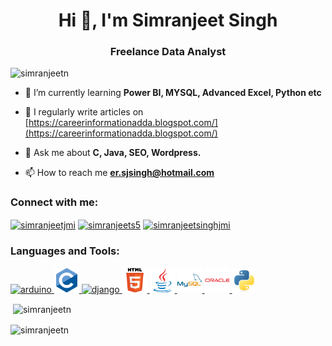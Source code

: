 <h1 align="center">Hi 👋, I'm Simranjeet Singh</h1>
<h3 align="center">Freelance Data Analyst</h3>

<p align="left"> <img src="https://komarev.com/ghpvc/?username=simranjeetn&label=Profile%20views&color=0e75b6&style=flat" alt="simranjeetn" /> </p>

- 🌱 I’m currently learning **Power BI, MYSQL, Advanced Excel, Python etc**

- 📝 I regularly write articles on [https://careerinformationadda.blogspot.com/](https://careerinformationadda.blogspot.com/)

- 💬 Ask me about **C, Java, SEO, Wordpress.**

- 📫 How to reach me **er.sjsingh@hotmail.com**

<h3 align="left">Connect with me:</h3>
<p align="left">
<a href="https://twitter.com/simranjeetjmi" target="blank"><img align="center" src="https://raw.githubusercontent.com/rahuldkjain/github-profile-readme-generator/master/src/images/icons/Social/twitter.svg" alt="simranjeetjmi" height="30" width="40" /></a>
<a href="https://linkedin.com/in/simranjeets5" target="blank"><img align="center" src="https://raw.githubusercontent.com/rahuldkjain/github-profile-readme-generator/master/src/images/icons/Social/linked-in-alt.svg" alt="simranjeets5" height="30" width="40" /></a>
<a href="https://instagram.com/simranjeetsinghjmi" target="blank"><img align="center" src="https://raw.githubusercontent.com/rahuldkjain/github-profile-readme-generator/master/src/images/icons/Social/instagram.svg" alt="simranjeetsinghjmi" height="30" width="40" /></a>
</p>

<h3 align="left">Languages and Tools:</h3>
<p align="left"> <a href="https://www.arduino.cc/" target="_blank" rel="noreferrer"> <img src="https://cdn.worldvectorlogo.com/logos/arduino-1.svg" alt="arduino" width="40" height="40"/> </a> <a href="https://www.cprogramming.com/" target="_blank" rel="noreferrer"> <img src="https://raw.githubusercontent.com/devicons/devicon/master/icons/c/c-original.svg" alt="c" width="40" height="40"/> </a> <a href="https://www.djangoproject.com/" target="_blank" rel="noreferrer"> <img src="https://cdn.worldvectorlogo.com/logos/django.svg" alt="django" width="40" height="40"/> </a> <a href="https://www.w3.org/html/" target="_blank" rel="noreferrer"> <img src="https://raw.githubusercontent.com/devicons/devicon/master/icons/html5/html5-original-wordmark.svg" alt="html5" width="40" height="40"/> </a> <a href="https://www.java.com" target="_blank" rel="noreferrer"> <img src="https://raw.githubusercontent.com/devicons/devicon/master/icons/java/java-original.svg" alt="java" width="40" height="40"/> </a> <a href="https://www.mysql.com/" target="_blank" rel="noreferrer"> <img src="https://raw.githubusercontent.com/devicons/devicon/master/icons/mysql/mysql-original-wordmark.svg" alt="mysql" width="40" height="40"/> </a> <a href="https://www.oracle.com/" target="_blank" rel="noreferrer"> <img src="https://raw.githubusercontent.com/devicons/devicon/master/icons/oracle/oracle-original.svg" alt="oracle" width="40" height="40"/> </a> <a href="https://www.python.org" target="_blank" rel="noreferrer"> <img src="https://raw.githubusercontent.com/devicons/devicon/master/icons/python/python-original.svg" alt="python" width="40" height="40"/> </a> </p>

<p>&nbsp;<img align="center" src="https://github-readme-stats.vercel.app/api?username=simranjeetn&show_icons=true&locale=en" alt="simranjeetn" /></p>

<p><img align="center" src="https://github-readme-streak-stats.herokuapp.com/?user=simranjeetn&" alt="simranjeetn" /></p>
